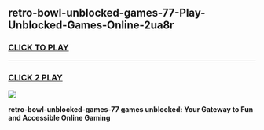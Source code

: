 
## retro-bowl-unblocked-games-77-Play-Unblocked-Games-Online-2ua8r
<h3>
<a href="https://premium76.site?title=retro-bowl-unblocked-games-77&ref=25A">CLICK TO PLAY</a></h3>
<hr>

<h3>
<a href="https://premium76.site?title=retro-bowl-unblocked-games-77&ref=25A">CLICK 2 PLAY</a>
  
</h3>

<a href="https://premium76.site?title=retro-bowl-unblocked-games-77&ref=25A"><img src="https://clearcache.store/games.png"></a>


**retro-bowl-unblocked-games-77 games unblocked: Your Gateway to Fun and Accessible Online Gaming**
